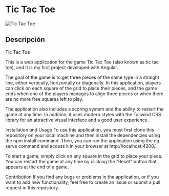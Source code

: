 # Tic Tac Toe

![Tic Tac Toe](https://media.discordapp.net/attachments/613523626230022146/1076624543537451018/image.png?width=406&height=431)

## Descripción

Tic Tac Toe


This is a web application for the game Tic Tac Toe (also known as tic tac toe), and it is my first project developed with Angular.

The goal of the game is to get three pieces of the same type in a straight line, either vertically, horizontally or diagonally. In this application, players can click on each square of the grid to place their pieces, and the game ends when one of the players manages to align three pieces or when there are no more free squares left to play.

The application also includes a scoring system and the ability to restart the game at any time. In addition, it uses modern styles with the Tailwind CSS library for an attractive visual interface and a good user experience.

Installation and Usage
To use this application, you must first clone this repository on your local machine and then install the dependencies using the npm install command. Then, you can run the application using the ng serve command and access it in your browser at http://localhost:4200/.

To start a game, simply click on any square in the grid to place your piece. You can restart the game at any time by clicking the "Reset" button that appears at the end of a game.

Contribution
If you find any bugs or problems in the application, or if you want to add new functionality, feel free to create an issue or submit a pull request in this repository.

